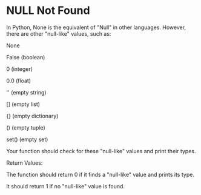 # NULL Not Found

In Python, None is the equivalent of "Null" in other languages. However, there are other "null-like" values, such as:

None

False (boolean)

0 (integer)

0.0 (float)

'' (empty string)

[] (empty list)

{} (empty dictionary)

() (empty tuple)

set() (empty set)

Your function should check for these "null-like" values and print their types.

Return Values:

The function should return 0 if it finds a "null-like" value and prints its type.

It should return 1 if no "null-like" value is found.
